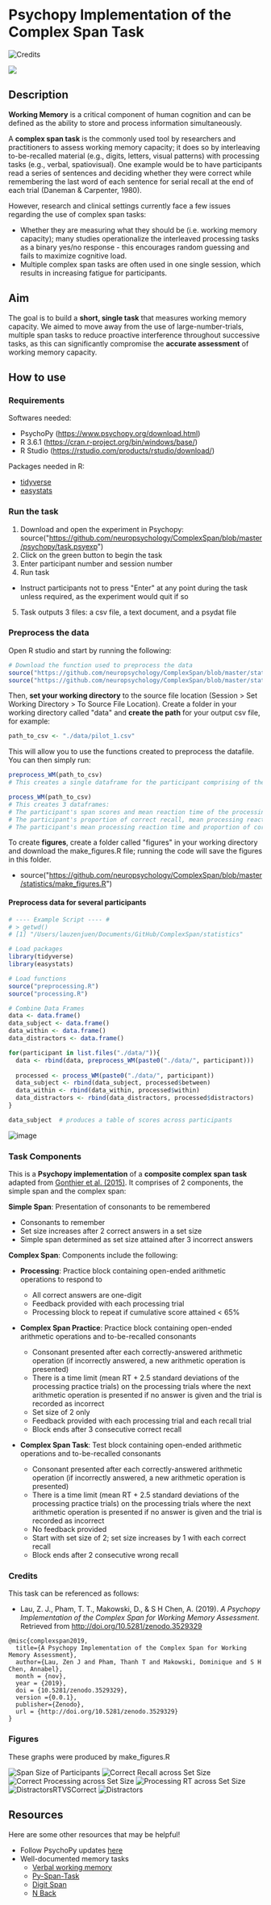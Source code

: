 # Psychopy Implementation of the Complex Span Task

![Credits](https://zenodo.org/badge/doi/10.5281/zenodo.3529329.svg)


![](WM.gif)

## Description

**Working Memory** is a critical component of human cognition and can be defined as the ability to store and process information simultaneously.

A **complex span task** is the commonly used tool by researchers and practitioners to assess working memory capacity; it does so by interleaving 
to-be-recalled material (e.g., digits, letters, visual patterns) with processing tasks (e.g., verbal, spatiovisual). One example would be to have participants read a series of sentences and deciding whether they were correct
while remembering the last word of each sentence for serial recall at the end of each trial (Daneman & Carpenter, 1980).

However, research and clinical settings currently face a few issues regarding the use of complex span tasks:
- Whether they are measuring what they should be (i.e. working memory capacity); many studies operationalize
the interleaved processing tasks as a binary yes/no response - this encourages random guessing and fails to maximize cognitive load.
- Multiple complex span tasks are often used in one single session, which results in increasing fatigue for participants. 

## Aim

The goal is to build a **short, single task** that measures working memory capacity. We aimed to move away from the use of large-number-trials, 
multiple span tasks to reduce proactive interference throughout successive tasks, as this can significantly compromise the **accurate assessment**
of working memory capacity.

## How to use

### Requirements

Softwares needed:
- PsychoPy (https://www.psychopy.org/download.html)
- R 3.6.1 (https://cran.r-project.org/bin/windows/base/)
- R Studio (https://rstudio.com/products/rstudio/download/)

Packages needed in R:
- [tidyverse](https://cran.r-project.org/web/packages/tidyverse/index.html)
- [easystats](https://github.com/easystats/easystats)

### Run the task

1. Download and open the experiment in Psychopy: source("https://github.com/neuropsychology/ComplexSpan/blob/master/psychopy/task.psyexp") 
2. Click on the green button to begin the task
3. Enter participant number and session number 
4. Run task
- Instruct participants not to press "Enter" at any point during the task unless required, as the experiment would quit if so
5. Task outputs 3 files: a csv file, a text document, and a psydat file

### Preprocess the data

Open R studio and start by running the following:

```r
# Download the function used to preprocess the data
source("https://github.com/neuropsychology/ComplexSpan/blob/master/statistics/preprocessing.R")
source("https://github.com/neuropsychology/ComplexSpan/blob/master/statistics/processing.R")
```
Then, **set your working directory** to the source file location (Session > Set Working Directory > To Source File Location).
Create a folder in your working directory called "data" and **create the path** for your output csv file, for example:

```r
path_to_csv <- "./data/pilot_1.csv"
```

This will allow you to use the functions created to preprocess the datafile. You can then simply run:

```r
preprocess_WM(path_to_csv)
# This creates a single dataframe for the participant comprising of the simple span and complex span task components.

process_WM(path_to_csv)
# This creates 3 dataframes:
# The participant's span scores and mean reaction time of the processing trials;
# The participant's proportion of correct recall, mean processing reaction time, and proportion of correct processing across set sizes;
# The participant's mean processing reaction time and proportion of correct processing across different distractors 
```

To create **figures**, create a folder called "figures" in your working directory and download the make_figures.R file; running the code will save the figures in this folder.
- source("https://github.com/neuropsychology/ComplexSpan/blob/master/statistics/make_figures.R")

#### Preprocess data for several participants

```r
# ---- Example Script ---- #
# > getwd()
# [1] "/Users/lauzenjuen/Documents/GitHub/ComplexSpan/statistics"

# Load packages
library(tidyverse)
library(easystats)

# Load functions
source("preprocessing.R")
source("processing.R")

# Combine Data Frames
data <- data.frame()
data_subject <- data.frame()
data_within <- data.frame()
data_distractors <- data.frame()

for(participant in list.files("./data/")){
  data <- rbind(data, preprocess_WM(paste0("./data/", participant)))
  
  processed <- process_WM(paste0("./data/", participant))
  data_subject <- rbind(data_subject, processed$between)
  data_within <- rbind(data_within, processed$within)
  data_distractors <- rbind(data_distractors, processed$distractors)
}

data_subject  # produces a table of scores across participants
```
![image](https://github.com/neuropsychology/ComplexSpan/assets/54053748/8377969d-c3fd-4fc4-8df2-4f69b99bd922)



### Task Components

This is a **Psychopy implementation** of a **composite complex span task** adapted from [Gonthier et al. (2015)](https://link.springer.com/article/10.3758/s13428-015-0566-3). It comprises of 2 components, the simple span
and the complex span:

**Simple Span**: Presentation of consonants to be remembered
  - Consonants to remember
  - Set size increases after 2 correct answers in a set size
  - Simple span determined as set size attained after 3 incorrect answers

**Complex Span**: Components include the following:
  - **Processing**: Practice block containing open-ended arithmetic operations to respond to
    - All correct answers are one-digit
    - Feedback provided with each processing trial
    - Processing block to repeat if cumulative score attained < 65%

  - **Complex Span Practice**: Practice block containing open-ended arithmetic operations and to-be-recalled consonants
    - Consonant presented after each correctly-answered arithmetic operation (if incorrectly answered, a new arithmetic operation is presented)
    - There is a time limit (mean RT + 2.5 standard deviations of the processing practice trials) on the processing trials where the next arithmetic operation is presented if no answer is given and the trial is recorded as incorrect
    - Set size of 2 only
    - Feedback provided with each processing trial and each recall trial
    - Block ends after 3 consecutive correct recall

  - **Complex Span Task**: Test block containing open-ended arithmetic operations and to-be-recalled consonants
    - Consonant presented after each correctly-answered arithmetic operation (if incorrectly answered, a new arithmetic operation is presented)
    - There is a time limit (mean RT + 2.5 standard deviations of the processing practice trials) on the processing trials where the next arithmetic operation is presented if no answer is given and the trial is recorded as incorrect
    - No feedback provided
    - Start with set size of 2; set size increases by 1 with each correct recall
    - Block ends after 2 consecutive wrong recall

### Credits

This task can be referenced as follows:

- Lau, Z. J., Pham, T. T., Makowski, D., & S H Chen, A. (2019). *A Psychopy Implementation of the Complex Span for Working Memory Assessment*. Retrieved from http://doi.org/10.5281/zenodo.3529329

```
@misc{complexspan2019,
  title={A Psychopy Implementation of the Complex Span for Working Memory Assessment},
  author={Lau, Zen J and Pham, Thanh T and Makowski, Dominique and S H Chen, Annabel},
  month = {nov},
  year = {2019},
  doi = {10.5281/zenodo.3529329},
  version ={0.0.1},
  publisher={Zenodo},
  url = {http://doi.org/10.5281/zenodo.3529329}
}

```

### Figures

These graphs were produced by make_figures.R

![Span Size of Participants](https://github.com/neuropsychology/ComplexSpan/blob/master/statistics/figures/Participant_SpanSize.png)
![Correct Recall across Set Size](https://github.com/neuropsychology/ComplexSpan/blob/master/statistics/figures/SetSize_RecallCorr.png)
![Correct Processing across Set Size](https://github.com/neuropsychology/ComplexSpan/blob/master/statistics/figures/SetSize_ProcessingCorr.png)
![Processing RT across Set Size](https://github.com/neuropsychology/ComplexSpan/blob/master/statistics/figures/SetSize_ProcessingRT.png)
![DistractorsRTVSCorrect](https://github.com/neuropsychology/ComplexSpan/blob/master/statistics/figures/Distractor_RTvsCorrect.png)
![Distractors](https://github.com/neuropsychology/ComplexSpan/blob/master/statistics/figures/Distractors.png)

## Resources

Here are some other resources that may be helpful! 

- Follow PsychoPy updates [here](https://github.com/psychopy/psychopy)
- Well-documented memory tasks
  - [Verbal working memory](https://github.com/janakl4us/workingmemory)
  - [Py-Span-Task](https://github.com/tmalsburg/py-span-task)
  - [Digit Span](https://github.com/expfactory-experiments/digit-span)
  - [N Back](https://github.com/elayden/N-Back-for-Matlab)
  
